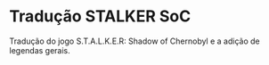 # Tradução STALKER SoC
Tradução do jogo S.T.A.L.K.E.R: Shadow of Chernobyl e a adição de legendas gerais.
